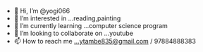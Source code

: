 - 👋 Hi, I’m @yogi066
- 👀 I’m interested in ...reading,painting
- 🌱 I’m currently learning ...computer science program
- 💞️ I’m looking to collaborate on ...youtube
- 📫 How to reach me ...ytambe835@gmail.com / 97884888383


